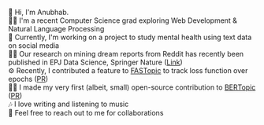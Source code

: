 :wave: Hi, I'm Anubhab. <br>
:scientist:	I'm a recent Computer Science grad exploring Web Development & Natural Language Processing <br>
:brain:	Currently, I'm working on a project to study mental health using text data on social media <br>
:scientist:	Our research on mining dream reports from Reddit has recently been published in EPJ Data Science, Springer Nature ([Link](https://epjdatascience.springeropen.com/articles/10.1140/epjds/s13688-025-00554-w))<br>
:gear: Recently, I contributed a feature to [FASTopic](https://github.com/bobxwu/FASTopic) to track loss function over epochs ([PR](https://github.com/bobxwu/FASTopic/pull/13))<br>
:man_technologist: I made my very first (albeit, small) open-source contribution to [BERTopic](https://github.com/MaartenGr/BERTopic) ([PR](https://github.com/MaartenGr/BERTopic/pull/887))<br>
:notes:	I love writing and listening to music <br>
:handshake:	Feel free to reach out to me for collaborations <br>

<!--

Link for readme generator : https://rahuldkjain.github.io/gh-profile-readme-generator/
-->

<!-- <h1 align="center">Hello there 👋, I'm Anubhab</h1>
<h3 align="center">A recent Computer Science grad exploring Machine Learning & Natural Language Processing</h3> -->

<!-- <p align="left"> <a href="https://github.com/ryo-ma/github-profile-trophy"><img src="https://github-profile-trophy.vercel.app/?username=anubhabdaserrr" alt="anubhabdaserrr" /></a> </p> -->

<!-- - 📫 How to reach me **anubhabdas.ad@gmail.com**

- 📄 Resume [Link](https://bit.ly/adasresume) -->

<!-- ## Projects :

1. Diagnosing Covid-19 from Lung CT Scans using transfer learning (VGG16, DenseNet121, InceptionV3, etc.) [Repo](https://github.com/anubhabdaserrr/lung-ct-scan-covid-pred-transfer-learn)
2. Lymphoma Classification with feature selection & SMOTE [Repo](https://github.com/anubhabdaserrr/dlbcl-fl-lymphoma-classif)
3. NoteItNow : A note-taking Express Web App [Repo](https://github.com/anubhabdaserrr/noteitnow)
4. Removing background noise of text documents using denoising autoencoder [Repo](https://github.com/anubhabdaserrr/document-denoising-autoencoder) -->


<!-- <h3 align="left">Connect with me:</h3>
<p align="left">
<a href="https://linkedin.com/in/anubhabdaserrr" target="blank"><img align="center" src="https://raw.githubusercontent.com/rahuldkjain/github-profile-readme-generator/master/src/images/icons/Social/linked-in-alt.svg" alt="anubhabdaserrr" height="30" width="40" /></a>
<a href="https://twitter.com/anubhabdaserrr" target="blank"><img align="center" src="https://raw.githubusercontent.com/rahuldkjain/github-profile-readme-generator/master/src/images/icons/Social/twitter.svg" alt="anubhabdaserrr" height="30" width="40" /></a>
</p>

<h3 align="left">Languages and Tools:</h3>
<p align="left"> <a href="https://www.python.org" target="_blank" rel="noreferrer"> <img src="https://raw.githubusercontent.com/devicons/devicon/master/icons/python/python-original.svg" alt="python" width="40" height="40"/> </a> <a href="https://www.w3schools.com/cpp/" target="_blank" rel="noreferrer"> <img src="https://raw.githubusercontent.com/devicons/devicon/master/icons/cplusplus/cplusplus-original.svg" alt="cplusplus" width="40" height="40"/> </a>  <a href="https://pytorch.org/" target="_blank" rel="noreferrer"> 
  <img src="https://www.vectorlogo.zone/logos/pytorch/pytorch-icon.svg" alt="pytorch" width="40" height="40"/> </a> <a href="https://scikit-learn.org/" target="_blank" rel="noreferrer"> <img src="https://upload.wikimedia.org/wikipedia/commons/0/05/Scikit_learn_logo_small.svg" alt="scikit_learn" width="40" height="40"/> </a>  <a href="https://www.mysql.com/" target="_blank" rel="noreferrer"> <img src="https://raw.githubusercontent.com/devicons/devicon/master/icons/mysql/mysql-original-wordmark.svg" alt="mysql" width="40" height="40"/> </a> 
</p> -->

<!-- <p><img align="left" src="https://github-readme-stats.vercel.app/api/top-langs?username=anubhabdaserrr&show_icons=true&locale=en&layout=compact" alt="anubhabdaserrr" /></p>

<p>&nbsp;<img align="center" src="https://github-readme-stats.vercel.app/api?username=anubhabdaserrr&show_icons=true&locale=en" alt="anubhabdaserrr" /></p>

<p><img align="center" src="https://github-readme-streak-stats.herokuapp.com/?user=anubhabdaserrr&" alt="anubhabdaserrr" /></p> -->
